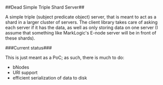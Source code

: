 ##Dead Simple Triple Shard Server##

A simple triple (subject predicate object) server, that is meant to act as a shard in a larger
cluster of servers. The client library takes care of asking each server if it has the data, as 
well as only storing data on one server (I assume that something like MarkLogic&apos;s E-node 
server will be in front of these shards).

###Current status###

This is just meant as a PoC; as such, there is much to do:
 - bNodes
 - URI support
 - efficient serialization of data to disk

